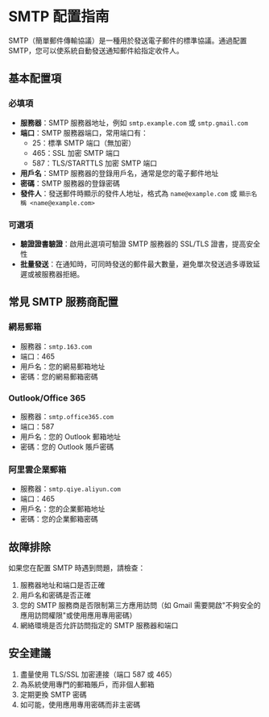 # SMTP 配置指南

SMTP（簡單郵件傳輸協議）是一種用於發送電子郵件的標準協議。通過配置 SMTP，您可以使系統自動發送通知郵件給指定收件人。

## 基本配置項

### 必填項

* **服務器**：SMTP 服務器地址，例如 `smtp.example.com` 或 `smtp.gmail.com`
* **端口**：SMTP 服務器端口，常用端口有：
  * 25：標準 SMTP 端口（無加密）
  * 465：SSL 加密 SMTP 端口
  * 587：TLS/STARTTLS 加密 SMTP 端口
* **用戶名**：SMTP 服務器的登錄用戶名，通常是您的電子郵件地址
* **密碼**：SMTP 服務器的登錄密碼
* **發件人**：發送郵件時顯示的發件人地址，格式為 `name@example.com` 或 `顯示名稱 <name@example.com>`

### 可選項

* **驗證證書驗證**：啟用此選項可驗證 SMTP 服務器的 SSL/TLS 證書，提高安全性
* **批量發送**：在通知時，可同時發送的郵件最大數量，避免單次發送過多導致延遲或被服務器拒絕。

## 常見 SMTP 服務商配置

### 網易郵箱

* 服務器：`smtp.163.com`
* 端口：465
* 用戶名：您的網易郵箱地址
* 密碼：您的網易郵箱密碼

### Outlook/Office 365

* 服務器：`smtp.office365.com`
* 端口：587
* 用戶名：您的 Outlook 郵箱地址
* 密碼：您的 Outlook 賬戶密碼

### 阿里雲企業郵箱

* 服務器：`smtp.qiye.aliyun.com`
* 端口：465
* 用戶名：您的企業郵箱地址
* 密碼：您的企業郵箱密碼

## 故障排除

如果您在配置 SMTP 時遇到問題，請檢查：

1. 服務器地址和端口是否正確
2. 用戶名和密碼是否正確
3. 您的 SMTP 服務商是否限制第三方應用訪問（如 Gmail 需要開啟"不夠安全的應用訪問權限"或使用應用專用密碼）
4. 網絡環境是否允許訪問指定的 SMTP 服務器和端口

## 安全建議

1. 盡量使用 TLS/SSL 加密連接（端口 587 或 465）
2. 為系統使用專門的郵箱賬戶，而非個人郵箱
3. 定期更換 SMTP 密碼
4. 如可能，使用應用專用密碼而非主密碼
